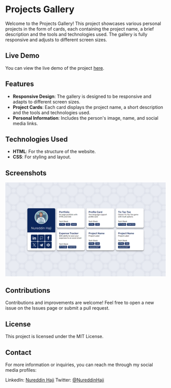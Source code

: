 # Projects Gallery

Welcome to the Projects Gallery! This project showcases various personal projects in the form of cards, each containing the project name, a brief description and the tools and technologies used. The gallery is fully responsive and adjusts to different screen sizes.

## Live Demo

You can view the live demo of the project [here](https://nureddinhaji.github.io/projects-gallery-almdrasa/).

## Features

- **Responsive Design**: The gallery is designed to be responsive and adapts to different screen sizes.
- **Project Cards**: Each card displays the project name, a short description and the tools and technologies used.
- **Personal Information**: Includes the person's image, name, and social media links.

## Technologies Used

- **HTML**: For the structure of the website.
- **CSS**: For styling and layout.

## Screenshots

![](/images/screenshot.png)

## Contributions

Contributions and improvements are welcome! Feel free to open a new issue on the Issues page or submit a pull request.

## License

This project is licensed under the MIT License.

## Contact

For more information or inquiries, you can reach me through my social media profiles:

LinkedIn: [Nureddin Haji](https://www.linkedin.com/in/nureddinhaji)
Twitter: [@NureddinHaji](https://twitter.com/NureddinHaji)
